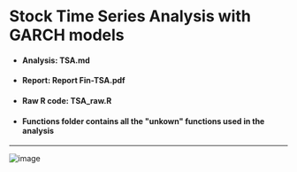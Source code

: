 # Stock Time Series Analysis with GARCH models
- #### Analysis: TSA.md
- #### Report: Report Fin-TSA.pdf
- #### Raw R code: TSA_raw.R
- #### Functions folder contains all the "unkown" functions used in the analysis 
---
![image](https://github.com/DavidAlexanderMoe/Financial-TSA-GARCH-models/assets/122370567/785f7a46-ae36-476d-ad0c-8838877d671d)
